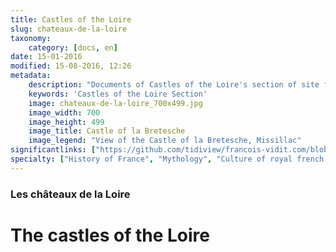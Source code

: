 ```yaml
---
title: Castles of the Loire
slug: chateaux-de-la-loire
taxonomy:
    category: [docs, en]
date: 15-01-2016
modified: 15-08-2016, 12:26
metadata:
    description: "Documents of Castles of the Loire's section of site francois-vidit.com"
    keywords: 'Castles of the Loire Section'
    image: chateaux-de-la-loire_700x499.jpg
    image_width: 700
    image_height: 499
    image_title: Castle of la Bretesche
    image_legend: "View of the Castle of la Bretesche, Missillac"
significantlinks: ["https://github.com/tidiview/francois-vidit.com/blob/develop/user/sites/docs/pages/01.reference/chateaux-de-la-loire/chapter.en.md"]
specialty: ["History of France", "Mythology", "Culture of royal french court", "Litterature of the Roman Empire", "Roman Imperial Litterature"]
---
```

### Les châteaux de la Loire

# The castles of the Loire